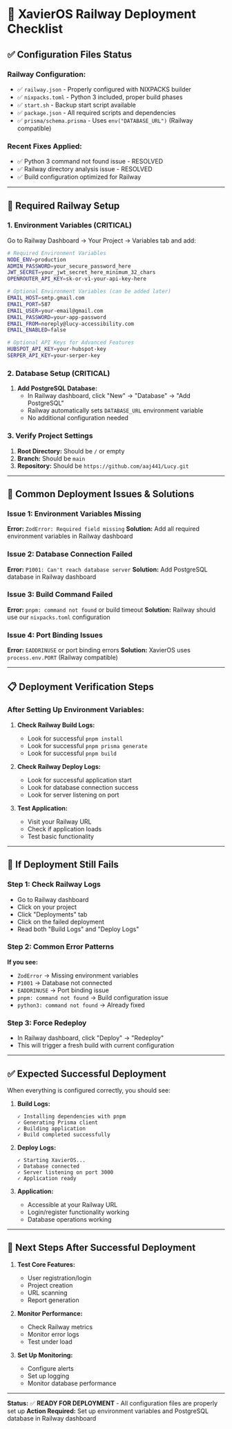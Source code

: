 # 🚀 XavierOS Railway Deployment Checklist

## ✅ **Configuration Files Status**

### **Railway Configuration:**
- ✅ `railway.json` - Properly configured with NIXPACKS builder
- ✅ `nixpacks.toml` - Python 3 included, proper build phases  
- ✅ `start.sh` - Backup start script available
- ✅ `package.json` - All required scripts and dependencies
- ✅ `prisma/schema.prisma` - Uses `env("DATABASE_URL")` (Railway compatible)

### **Recent Fixes Applied:**
- ✅ Python 3 command not found issue - RESOLVED
- ✅ Railway directory analysis issue - RESOLVED
- ✅ Build configuration optimized for Railway

---

## 🔧 **Required Railway Setup**

### **1. Environment Variables (CRITICAL)**

Go to Railway Dashboard → Your Project → Variables tab and add:

```bash
# Required Environment Variables
NODE_ENV=production
ADMIN_PASSWORD=your_secure_password_here
JWT_SECRET=your_jwt_secret_here_minimum_32_chars
OPENROUTER_API_KEY=sk-or-v1-your-api-key-here

# Optional Environment Variables (can be added later)
EMAIL_HOST=smtp.gmail.com
EMAIL_PORT=587
EMAIL_USER=your-email@gmail.com
EMAIL_PASSWORD=your-app-password
EMAIL_FROM=noreply@lucy-accessibility.com
EMAIL_ENABLED=false

# Optional API Keys for Advanced Features
HUBSPOT_API_KEY=your-hubspot-key
SERPER_API_KEY=your-serper-key
```

### **2. Database Setup (CRITICAL)**

1. **Add PostgreSQL Database:**
   - In Railway dashboard, click "New" → "Database" → "Add PostgreSQL"
   - Railway automatically sets `DATABASE_URL` environment variable
   - No additional configuration needed

### **3. Verify Project Settings**

1. **Root Directory:** Should be `/` or empty
2. **Branch:** Should be `main`
3. **Repository:** Should be `https://github.com/aaj441/Lucy.git`

---

## 🚨 **Common Deployment Issues & Solutions**

### **Issue 1: Environment Variables Missing**
**Error:** `ZodError: Required field missing`
**Solution:** Add all required environment variables in Railway dashboard

### **Issue 2: Database Connection Failed**
**Error:** `P1001: Can't reach database server`
**Solution:** Add PostgreSQL database in Railway dashboard

### **Issue 3: Build Command Failed**
**Error:** `pnpm: command not found` or build timeout
**Solution:** Railway should use our `nixpacks.toml` configuration

### **Issue 4: Port Binding Issues**
**Error:** `EADDRINUSE` or port binding errors
**Solution:** XavierOS uses `process.env.PORT` (Railway compatible)

---

## 📋 **Deployment Verification Steps**

### **After Setting Up Environment Variables:**

1. **Check Railway Build Logs:**
   - Look for successful `pnpm install`
   - Look for successful `pnpm prisma generate`
   - Look for successful `pnpm build`

2. **Check Railway Deploy Logs:**
   - Look for successful application start
   - Look for database connection success
   - Look for server listening on port

3. **Test Application:**
   - Visit your Railway URL
   - Check if application loads
   - Test basic functionality

---

## 🔄 **If Deployment Still Fails**

### **Step 1: Check Railway Logs**
- Go to Railway dashboard
- Click on your project
- Click "Deployments" tab
- Click on the failed deployment
- Read both "Build Logs" and "Deploy Logs"

### **Step 2: Common Error Patterns**

**If you see:**
- `ZodError` → Missing environment variables
- `P1001` → Database not connected
- `EADDRINUSE` → Port binding issue
- `pnpm: command not found` → Build configuration issue
- `python3: command not found` → Already fixed

### **Step 3: Force Redeploy**
- In Railway dashboard, click "Deploy" → "Redeploy"
- This will trigger a fresh build with current configuration

---

## ✅ **Expected Successful Deployment**

When everything is configured correctly, you should see:

1. **Build Logs:**
   ```
   ✓ Installing dependencies with pnpm
   ✓ Generating Prisma client
   ✓ Building application
   ✓ Build completed successfully
   ```

2. **Deploy Logs:**
   ```
   ✓ Starting XavierOS...
   ✓ Database connected
   ✓ Server listening on port 3000
   ✓ Application ready
   ```

3. **Application:**
   - Accessible at your Railway URL
   - Login/register functionality working
   - Database operations working

---

## 🎯 **Next Steps After Successful Deployment**

1. **Test Core Features:**
   - User registration/login
   - Project creation
   - URL scanning
   - Report generation

2. **Monitor Performance:**
   - Check Railway metrics
   - Monitor error logs
   - Test under load

3. **Set Up Monitoring:**
   - Configure alerts
   - Set up logging
   - Monitor database performance

---

**Status:** ✅ **READY FOR DEPLOYMENT** - All configuration files are properly set up
**Action Required:** Set up environment variables and PostgreSQL database in Railway dashboard
